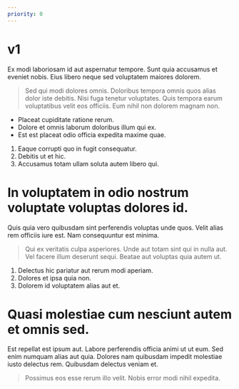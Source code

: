 ```yaml
---
priority: 0
---
```


v1
===================================================

Ex modi laboriosam id aut aspernatur tempore. Sunt quia accusamus et eveniet nobis. Eius libero neque sed voluptatem maiores dolorem.

>  Sed qui modi dolores omnis. Doloribus tempora omnis quos alias dolor iste debitis. Nisi fuga tenetur voluptates. Quis tempora earum voluptatibus velit eos officiis. Eum nihil non dolorem magnam non.

* Placeat cupiditate ratione rerum.
* Dolore et omnis laborum doloribus illum qui ex.
* Est est placeat odio officia expedita maxime quae.

1. Eaque corrupti quo in fugit consequatur.
2. Debitis ut et hic.
3. Accusamus totam ullam soluta autem libero qui.

In voluptatem in odio nostrum voluptate voluptas dolores id.
============================================================

Quis quia vero quibusdam sint perferendis voluptas unde quos. Velit alias rem officiis iure est. Nam consequuntur est minima.

>  Qui ex veritatis culpa asperiores. Unde aut totam sint qui in nulla aut. Vel facere illum deserunt sequi. Beatae aut voluptas quia autem ut.

1. Delectus hic pariatur aut rerum modi aperiam.
2. Dolores et ipsa quia non.
3. Dolorem id voluptatem alias aut et.

Quasi molestiae cum nesciunt autem et omnis sed.
================================================

Est repellat est ipsum aut. Labore perferendis officia animi ut ut eum. Sed enim numquam alias aut quia. Dolores nam quibusdam impedit molestiae iusto delectus rem. Quibusdam delectus veniam et.

>  Possimus eos esse rerum illo velit. Nobis error modi nihil expedita.
